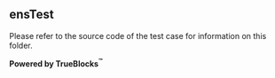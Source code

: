 ## ensTest

Please refer to the source code of the test case for information on this folder.

**Powered by TrueBlocks<sup>&trade;</sup>**

